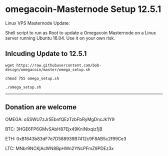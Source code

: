 # omegacoin-Masternode Setup 12.5.1

Linux VPS Masternode Update:

Shell script to run as Root to update a Omegacoin Masternode on a Linux server running Ubuntu 16.04. Use it on your own risk.

## Inlcuding Update to 12.5.1
```
wget https://raw.githubusercontent.com/bob-design/omegacoin/master/omega_setup.sh

chmod 755 omega_setup.sh

./omega_setup.sh

```
***

## Donation are welcome

OMEGA: oSSWU7zJr5EbnfQEzTzbFbRyMgDncJk1Y9

BTC: 3HGE6FP6GMvSAbH87Ejx49KniNixqiz1jB

ETH: 0xB1643b83dF7e7D588939B7412c9F8AB5c2f99Ce3

LTC: MNbr9NCKjAcWN8BpHWn2YNcPFmZ9PDEz3x

